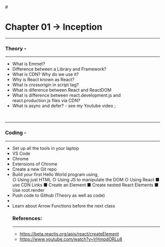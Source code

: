 #<h1> Chapter 01 -> Inception</h1>

<hr>
<h3>Theory -</h3><hr>
<ul>
<li>What is Emmet?</li>
<li>Difference between a Library and Framework?</li>
<li>What is CDN? Why do we use it?</li>
<li>Why is React known as React?</li>
<li>What is crossorigin in script tag?</li>
<li>What is diference between React and ReactDOM</li>
<li>What is difference between react.development.js and react.production.js files via CDN?</li>
<li>What is async and defer? - see my Youtube video ;</li>
</ul><br><hr>
<h3>Coding -</h3><hr>
<ul>
<li>Set up all the tools in your laptop
    <li style="list-style-type:square">VS Code</li>
    <li style="list-style-type:square">Chrome</li>
    <li style="list-style-type:square">Extensions of Chrome</li>
</li>
<li>Create a new Git repo</li>
<li>Build your first Hello World program using,</li>
○ Using just HTML
○ Using JS to manipulate the DOM
○ Using React
■ use CDN Links
■ Create an Element
■ Create nested React Elements
■ Use root.render
<li>Push code to Github (Theory as well as code)<li>
<li>Learn about Arrow Functions before the next class</li>
<h3>References:</h3><hr>

- https://beta.reactjs.org/apis/react/createElement
- https://www.youtube.com/watch?v=IrHmpdORLu8
